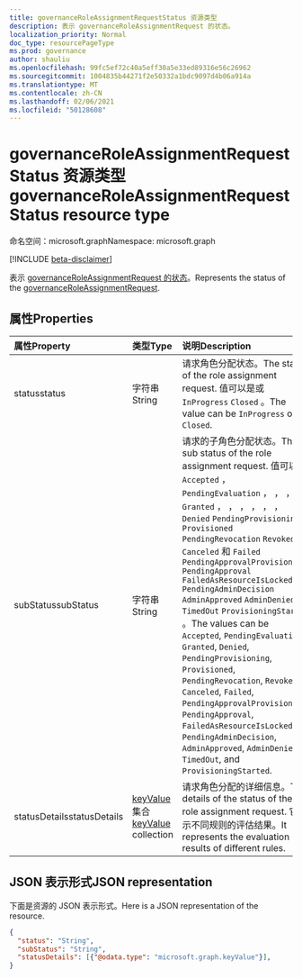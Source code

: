 ```yaml
---
title: governanceRoleAssignmentRequestStatus 资源类型
description: 表示 governanceRoleAssignmentRequest 的状态。
localization_priority: Normal
doc_type: resourcePageType
ms.prod: governance
author: shauliu
ms.openlocfilehash: 99fc5ef72c40a5eff30a5e33ed89316e56c26962
ms.sourcegitcommit: 1004835b44271f2e50332a1bdc9097d4b06a914a
ms.translationtype: MT
ms.contentlocale: zh-CN
ms.lasthandoff: 02/06/2021
ms.locfileid: "50128608"
---
```

# <a name="governanceroleassignmentrequeststatus-resource-type"></a><span data-ttu-id="12368-103">governanceRoleAssignmentRequestStatus 资源类型</span><span class="sxs-lookup"><span data-stu-id="12368-103">governanceRoleAssignmentRequestStatus resource type</span></span>

<span data-ttu-id="12368-104">命名空间：microsoft.graph</span><span class="sxs-lookup"><span data-stu-id="12368-104">Namespace: microsoft.graph</span></span>

[!INCLUDE [beta-disclaimer](../../includes/beta-disclaimer.md)]

<span data-ttu-id="12368-105">表示 [governanceRoleAssignmentRequest 的状态](../resources/governanceroleassignmentrequest.md)。</span><span class="sxs-lookup"><span data-stu-id="12368-105">Represents the status of the [governanceRoleAssignmentRequest](../resources/governanceroleassignmentrequest.md).</span></span>


## <a name="properties"></a><span data-ttu-id="12368-106">属性</span><span class="sxs-lookup"><span data-stu-id="12368-106">Properties</span></span>
<span data-ttu-id="12368-107">属性</span><span class="sxs-lookup"><span data-stu-id="12368-107">Property</span></span>       | <span data-ttu-id="12368-108">类型</span><span class="sxs-lookup"><span data-stu-id="12368-108">Type</span></span> |<span data-ttu-id="12368-109">说明</span><span class="sxs-lookup"><span data-stu-id="12368-109">Description</span></span>|
|:----|:-------------|:-----|
|<span data-ttu-id="12368-110">status</span><span class="sxs-lookup"><span data-stu-id="12368-110">status</span></span> |<span data-ttu-id="12368-111">字符串</span><span class="sxs-lookup"><span data-stu-id="12368-111">String</span></span>| <span data-ttu-id="12368-112">请求角色分配状态。</span><span class="sxs-lookup"><span data-stu-id="12368-112">The status of the role assignment request.</span></span> <span data-ttu-id="12368-113">值可以是或 `InProgress` `Closed` 。</span><span class="sxs-lookup"><span data-stu-id="12368-113">The value can be `InProgress` or `Closed`.</span></span>|
|<span data-ttu-id="12368-114">subStatus</span><span class="sxs-lookup"><span data-stu-id="12368-114">subStatus</span></span> |<span data-ttu-id="12368-115">字符串</span><span class="sxs-lookup"><span data-stu-id="12368-115">String</span></span>| <span data-ttu-id="12368-116">请求的子角色分配状态。</span><span class="sxs-lookup"><span data-stu-id="12368-116">The sub status of the role assignment request.</span></span> <span data-ttu-id="12368-117">值可以是 `Accepted` ， `PendingEvaluation` ， ， ， ， `Granted` ， ， ， ， ， ， `Denied` `PendingProvisioning` `Provisioned` `PendingRevocation` `Revoked` `Canceled` 和 `Failed` `PendingApprovalProvisioning` `PendingApproval` `FailedAsResourceIsLocked` `PendingAdminDecision` `AdminApproved` `AdminDenied` `TimedOut` `ProvisioningStarted` 。</span><span class="sxs-lookup"><span data-stu-id="12368-117">The values can be `Accepted`, `PendingEvaluation`, `Granted`, `Denied`, `PendingProvisioning`, `Provisioned`, `PendingRevocation`, `Revoked`, `Canceled`, `Failed`, `PendingApprovalProvisioning`, `PendingApproval`, `FailedAsResourceIsLocked`, `PendingAdminDecision`, `AdminApproved`, `AdminDenied`, `TimedOut`, and `ProvisioningStarted`.</span></span>|
|<span data-ttu-id="12368-118">statusDetails</span><span class="sxs-lookup"><span data-stu-id="12368-118">statusDetails</span></span>       |<span data-ttu-id="12368-119">[keyValue](../resources/keyvalue.md) 集合</span><span class="sxs-lookup"><span data-stu-id="12368-119">[keyValue](../resources/keyvalue.md) collection</span></span>| <span data-ttu-id="12368-120">请求角色分配的详细信息。</span><span class="sxs-lookup"><span data-stu-id="12368-120">The details of the status of the role assignment request.</span></span> <span data-ttu-id="12368-121">它表示不同规则的评估结果。</span><span class="sxs-lookup"><span data-stu-id="12368-121">It represents the evaluation results of different rules.</span></span> |

## <a name="json-representation"></a><span data-ttu-id="12368-122">JSON 表示形式</span><span class="sxs-lookup"><span data-stu-id="12368-122">JSON representation</span></span>

<span data-ttu-id="12368-123">下面是资源的 JSON 表示形式。</span><span class="sxs-lookup"><span data-stu-id="12368-123">Here is a JSON representation of the resource.</span></span>

<!-- {
  "blockType": "resource",
  "@odata.type": "microsoft.graph.governanceRoleAssignmentRequestStatus"
}-->


```json
{
  "status": "String",
  "subStatus": "String",
  "statusDetails": [{"@odata.type": "microsoft.graph.keyValue"}],
}

```

<!-- uuid: 8fcb5dbc-d5aa-4681-8e31-b001d5168d79
2015-10-25 14:57:30 UTC -->
<!--
{
  "type": "#page.annotation",
  "description": "governanceRoleAssignmentRequestStatus",
  "keywords": "",
  "section": "documentation",
  "tocPath": "",
  "suppressions": []
}
-->


